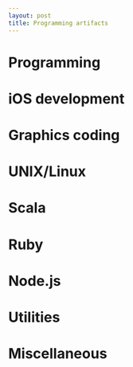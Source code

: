 ```yaml
---
layout: post
title: Programming artifacts
---
```


# Programming
# iOS development
# Graphics coding
# UNIX/Linux
# Scala
# Ruby
# Node.js
# Utilities
# Miscellaneous
